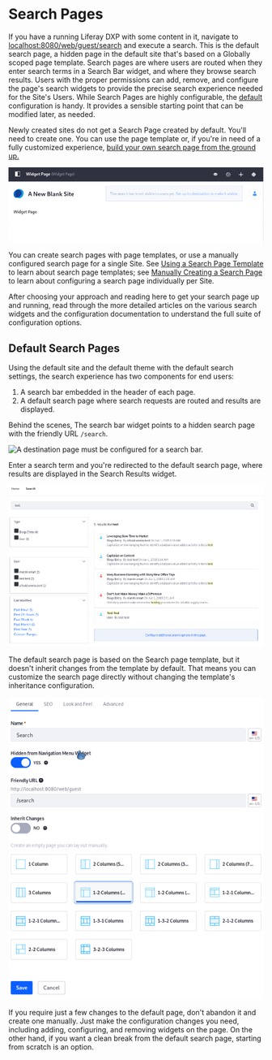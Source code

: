 # Search Pages

If you have a running Liferay DXP with some content in it, navigate to [localhost:8080/web/guest/search](http://localhost:8080/web/guest/search) and execute a search. This is the default search page, a hidden page in the default site that's based on a Globally scoped page template. Search pages are where users are routed when they enter search terms in a Search Bar widget, and where they browse search results. Users with the proper permissions can add, remove, and configure the page's search widgets to provide the precise search experience needed for the Site's Users. While Search Pages are highly configurable, the [default](#default-search-pages) configuration is handy. It provides a sensible starting point that can be modified later, as needed.

Newly created sites do not get a Search Page created by default. You'll need to create one. You can use the page template or, if you're in need of a fully customized experience, [build your own search page from the ground up.](#manual-search-page-configuration)

![A new, blank site needs a search page to be created and configured.](./search-pages/images/01.png)

You can create search pages with page templates, or use a manually configured search page for a single Site. See [Using a Search Page Template](./using-a-search-page-template.md) to learn about search page templates; see [Manually Creating a Search Page](./manually-creating-a-search-page.md) to learn about configuring a search page individually per Site.

After choosing your approach and reading here to get your search page up and running, read through the more detailed articles on the various search widgets and the configuration documentation to understand the full suite of configuration options.

## Default Search Pages

Using the default site and the default theme with the default search settings, the search experience has two components for end users:

1. A search bar embedded in the header of each page.
1. A default search page where search requests are routed and results are displayed.

Behind the scenes, The search bar widget points to a hidden search page with the friendly URL `/search`.

![A destination page must be configured for a search bar.](./search-pages/images/02.png)

Enter a search term and you're redirected to the default search page, where results are displayed in the Search Results widget.

![The default search page provides a full search experience.](./search-pages/images/03.png)

The default search page is based on the Search page template, but it doesn't inherit changes from the template by default. That means you can customize the search page directly without changing the template's inheritance configuration.

![By default, the Search page doesn't inherit changes from the page template.](./search-pages/images/04.png)

If you require just a few changes to the default page, don't abandon it and create one manually. Just make the configuration changes you need, including adding, configuring, and removing widgets on the page. On the other hand, if you want a clean break from the default search page, starting from scratch is an option.
